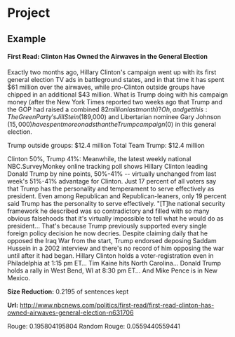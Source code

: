 # Project

## Example
#### First Read: Clinton Has Owned the Airwaves in the General Election
Exactly two months ago, Hillary Clinton's campaign went up with its first general election TV ads in battleground states, and in that time it has spent $61 million over the airwaves, while pro-Clinton outside groups have chipped in an additional $43 million. What is Trump doing with his campaign money (after the New York Times reported two weeks ago that Trump and the GOP had raised a combined $82 million last month)? Oh, and get this: The Green Party's Jill Stein ($189,000) and Libertarian nominee Gary Johnson ($15,000) have spent more on ads than the Trump campaign ($0) in this general election.

Trump outside groups: $12.4 million
Total Team Trump: $12.4 million

Clinton 50%, Trump 41%: Meanwhile, the latest weekly national NBC.SurveyMonkey online tracking poll shows Hillary Clinton leading Donald Trump by nine points, 50%-41% -- virtually unchanged from last week's 51%-41% advantage for Clinton. Just 17 percent of all voters say that Trump has the personality and temperament to serve effectively as president. Even among Republican and Republican-leaners, only 19 percent said Trump has the personality to serve effectively. "[T]he national security framework he described was so contradictory and filled with so many obvious falsehoods that it's virtually impossible to tell what he would do as president… That's because Trump previously supported every single foreign policy decision he now decries. Despite claiming daily that he opposed the Iraq War from the start, Trump endorsed deposing Saddam Hussein in a 2002 interview and there's no record of him opposing the war until after it had began. Hillary Clinton holds a voter-registration even in Philadelphia at 1:15 pm ET… Tim Kaine hits North Carolina… Donald Trump holds a rally in West Bend, WI at 8:30 pm ET… And Mike Pence is in New Mexico.

**Size Reduction:** 0.2195 of sentences kept

**Url:** http://www.nbcnews.com/politics/first-read/first-read-clinton-has-owned-airwaves-general-election-n631706

Rouge:  0.195804195804
Random Rouge:  0.0559440559441
